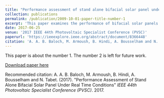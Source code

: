 ```yaml
---
title: "Performance assessment of stand alone bifacial solar panel under real time conditions"
collection: publications
permalink: /publication/2009-10-01-paper-title-number-1
excerpt: 'This paper examines the performance of bifacial solar panels in the real-time climate of Qatar under winter and summer. The operating conditions such as ambient temperature, albedo and soiling have been studied for bifacial PV cells.'
date: 2017-06-25
venue: '2017 IEEE 44th Photovoltaic Specialist Conference (PVSC)'
paperurl: 'https://ieeexplore.ieee.org/abstract/document/8366448'
citation: 'A. A. B. Baloch, M. Armoush, B. Hindi, A. Bousselham and N. Tabet. &quot;Performance Assessment of Stand Alone Bifacial Solar Panel Under Real Time Conditions.&quot; <i>2017 IEEE 44th Photovoltaic Specialist Conference (PVSC), 2017, pp. 1058-1060, doi: 10.1109/PVSC.2017.8366448</i>.'
---
```

This paper is about the number 1. The number 2 is left for future work.

[Download paper here](http://academicpages.github.io/files/paper1.pdf)

Recommended citation: A. A. B. Baloch, M. Armoush, B. Hindi, A. Bousselham and N. Tabet. (2017). "Performance Assessment of Stand Alone Bifacial Solar Panel Under Real Time Conditions" <i>IEEE 44th Photovoltaic Specialist Conference (PVSC)</i>. 2017.
